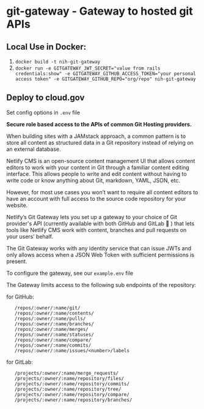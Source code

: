 # git-gateway - Gateway to hosted git APIs

## Local Use in Docker:

1. `docker build -t nih-git-gateway`
1. `docker run -e GITGATEWAY_JWT_SECRET="value from rails credentials:show" -e GITGATEWAY_GITHUB_ACCESS_TOKEN="your personal access token" -e GITGATEWAY_GITHUB_REPO="org/repo" nih-git-gateway`

## Deploy to cloud.gov

Set config options in `.env` file

**Secure role based access to the APIs of common Git Hosting providers.**

When building sites with a JAMstack approach, a common pattern is to store all content as structured data in a Git repository instead of relying on an external database.

Netlify CMS is an open-source content management UI that allows content editors to work with your content in Git through a familiar content editing interface. This allows people to write and edit content without having to write code or know anything about Git, markdown, YAML, JSON, etc.

However, for most use cases you won’t want to require all content editors to have an account with full access to the source code repository for your website.

Netlify’s Git Gateway lets you set up a gateway to your choice of Git provider's API (currently available with both GitHub and GitLab 🎉 ) that lets tools like Netlify CMS work with content, branches and pull requests on your users’ behalf.

The Git Gateway works with any identity service that can issue JWTs and only allows access when a JSON Web Token with sufficient permissions is present.

To configure the gateway, see our `example.env` file

The Gateway limits access to the following sub endpoints of the repository:

for GitHub:
```
   /repos/:owner/:name/git/
   /repos/:owner/:name/contents/
   /repos/:owner/:name/pulls/
   /repos/:owner/:name/branches/
   /repos/:owner/:name/merges/
   /repos/:owner/:name/statuses/
   /repos/:owner/:name/compare/
   /repos/:owner/:name/commits/
   /repos/:owner/:name/issues/<number>/labels
```
for GitLab:
```
   /projects/:owner/:name/merge_requests/
   /projects/:owner/:name/repository/files/
   /projects/:owner/:name/repository/commits/
   /projects/:owner/:name/repository/tree/
   /projects/:owner/:name/repository/compare/
   /projects/:owner/:name/repository/branches/
```
